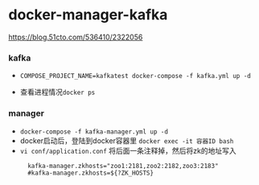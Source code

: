 # docker-manager-kafka

https://blog.51cto.com/536410/2322056


### kafka

- `COMPOSE_PROJECT_NAME=kafkatest docker-compose -f kafka.yml up -d`

- 查看进程情况`docker ps`

### manager
- `docker-compose -f kafka-manager.yml up -d`
- docker启动后，登陆到docker容器里 `docker exec -it 容器ID bash`
- `vi conf/application.conf` 将后面一条注释掉，然后将zk的地址写入
  ```text
    kafka-manager.zkhosts="zoo1:2181,zoo2:2182,zoo3:2183"
    #kafka-manager.zkhosts=${?ZK_HOSTS}
  ```